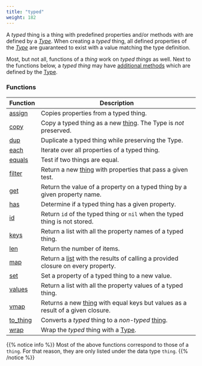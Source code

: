 ```yaml
---
title: "typed"
weight: 182
---
```



A *typed* thing is a thing with predefined properties and/or methods with are defined by a *[Type](../../overview/type)*.
When creating a *typed* thing, all defined properties of the *[Type](../../overview/type)* are guaranteed to exist with a value matching the type definition.

Most, but not all, functions of a *thing* work on *typed things* as well. Next to the functions below, a *typed thing* may have [additional methods](../../overview/type/#methods) which are defined by the [Type](../../overview/type).


### Functions

Function | Description
------ | -----------
[assign](../thing/assign) | Copies properties from a typed thing.
[copy](../thing/copy) | Copy a typed thing as a new [thing](../thing). The Type is *not* preserved.
[dup](../thing/dup) | Duplicate a typed thing while preserving the Type.
[each](../thing/each) | Iterate over all properties of a typed thing.
[equals](../thing/equals) | Test if two things are equal.
[filter](../thing/filter) | Return a new [thing](../thing) with properties that pass a given test.
[get](../thing/get) | Return the value of a property on a typed thing by a given property name.
[has](../thing/has) | Determine if a typed thing has a given property.
[id](../thing/id) | Return `id` of the typed thing or `nil` when the typed thing is not stored.
[keys](../thing/keys) | Return a list with all the property names of a typed thing.
[len](../thing/len) | Return the number of items.
[map](../thing/map) | Return a [list](../list) with the results of calling a provided closure on every property.
[set](../thing/set) | Set a property of a typed thing to a new value.
[values](../thing/values) | Return a list with all the property values of a typed thing.
[vmap](../thing/vmap) | Returns a new [thing](../thing) with equal keys but values as a result of a given closure.
[to_thing](./to_thing) | Converts a *typed* thing to a *non-typed* [thing](../thing).
[wrap](../thing/wrap) | Wrap the *typed* thing with a [Type](../../overview/type).

{{% notice info %}}
Most of the above functions correspond to those of a `thing`. For that reason, they are only listed under the data type `thing`.
{{% /notice %}}